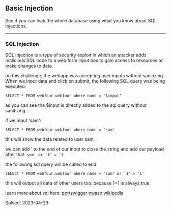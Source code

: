 ## Basic Injection

See if you can leak the whole database using what you know about SQL Injections.

---

### SQL Injection
SQL Injection is a type of security exploit in which an attacker adds malicious SQL code to a web form input box to gain access to resources or make changes to data.

on this challenge, the webapp was accepting user inputs without sanitizing. When we input data and click on submit, the following SQL query was being executed:
	
	SELECT * FROM webfour.webfour where name = '$input'
	
as you can see the $input is directly added to the sql query without sanitizing.

if we input 'sam':
	
	SELECT * FROM webfour.webfour where name = 'sam'
	
this will show the data related to user sam.
	
we can add ' to the end of our input to close the string and add our payload after that:
		`sam' or '1' = '1`
		
the following sql query will be called to end: 
	
	SELECT * FROM webfour.webfour where name = 'sam' or '1' = '1'
	
this will output all data of other users too. because 1=1 is always true.
	
learn more about sql here: 
[portswigger](https://portswigger.net/web-security/sql-injection)
[owasp](https://owasp.org/www-community/attacks/SQL_Injection)
[wikipedia](https://en.wikipedia.org/wiki/SQL_injection)

Solved: 2023-04-23